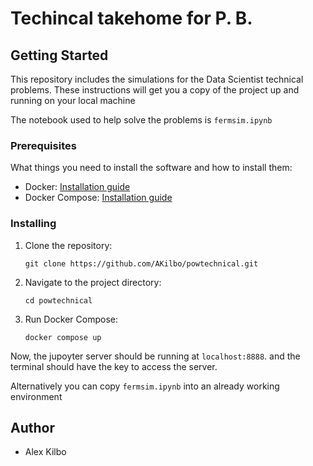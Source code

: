 # Techincal takehome for P. B.

## Getting Started

This repository includes the simulations for the Data Scientist technical problems. These instructions will get you a copy of the project up and running on your local machine

The notebook used to help solve the problems is `fermsim.ipynb` 

### Prerequisites

What things you need to install the software and how to install them:

- Docker: [Installation guide](https://docs.docker.com/get-docker/)
- Docker Compose: [Installation guide](https://docs.docker.com/compose/install/)

### Installing

1. Clone the repository:
    ```
    git clone https://github.com/AKilbo/powtechnical.git
    ```

2. Navigate to the project directory:
    ```
    cd powtechnical
    ```

3. Run Docker Compose:
    ```
    docker compose up
    ```

Now, the jupoyter server should be running at `localhost:8888`. and the terminal should have the key to access the server.

Alternatively you can copy `fermsim.ipynb` into an already working environment

## Author

- Alex Kilbo


